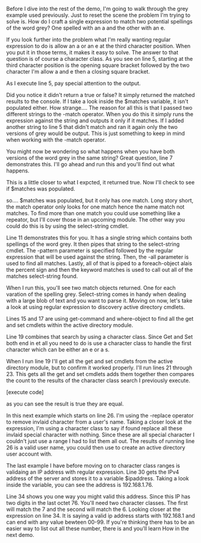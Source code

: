 Before I dive into the rest of the demo, I'm going to walk through the grey example used previously.
Just to reset the scene the problem I'm trying to solve is. How do I craft a single expression to match two
potential spellings of the word grey? One spelled with an a and the other with an e.

If you look further into the problem what I'm really wanting regular expression to do is allow an a or an e at 
the third character position. When you put it in those terms, it makes it easy to solve. The answer to that
question is of course a character class. As you see on line 5, starting at the third character position
is the opening square bracket followed by the two character I'm allow a and e then a closing square bracket.

As I execute line 5, pay special attention to the output. 

Did you notice it didn't return a true or false?
It simply returned the matched results to the console. If I take a look inside the $matches variable, it
isn't populated either. How strange.... The reason for all this is that I passed two different strings
to the -match operator. When you do this it simply runs the expression against the string and outputs
it only if it matches. If I added another string to line 5 that didn't match and ran it again only
the two versions of grey would be output. This is just something to keep in mind when working with the
-match operator. 

You might now be wondering so what happens when you have both versions of the word grey in the same string?
Great question, line 7 demonstrates this. I'll go ahead and run this and you'll find out what happens.

This is a little closer to what I expcted, it returned true. Now I'll check to see if $matches was populated.

so.... $matches was populated, but it only has one match. Long story short, the match operator only looks for
one match hence the name match not matches. To find more than one match you could use something like a repeator,
but I'll cover those in an upcoming module. The other way you could do this is by using the select-string cmdlet.

Line 11 demonstrates this for you. It has a single string which contains both spellings of the word grey.
It then pipes that string to the select-string cmdlet. The -pattern parameter is specified followed by the
regular expression that will be used against the string. Then, the -all parameter is used to find all matches.
Lastly, all of that is piped to a foreach-object alais the percent sign and then the keyword matches is used to
call out all of the matches select-string found. 

When I run this, you'll see two match objects returned. One for each varation of the spelling grey. Select-string
comes in handy when dealing with a large blob of text and you want to parse it. Moving on now, let's take a look
at using regular expression to discovery active directory cmdlets.

Lines 15 and 17 are using get-command and where-object to find all the get and set cmdlets within the active
directory module. 

Line 19 combines that search by using a character class. Since Get and Set both end in et
all you need to do is use a character class to handle the first character which can be either an e or a s.

When I run line 19 I'll get all the get and set cmdlets from the active directory module, but to confirm it
worked properly. I'll run lines 21 through 23. This gets all the get and set cmdlets adds them together then
compares the count to the results of the character class search I previously execute.

[execute code]

as you can see the result is true they are equal.

In this next example which starts on line 26. I'm using the -replace operator to remove invlaid character from
a user's name. Taking a closer look at the expression, I'm using a character class to say if found replace all
these invlaid special character with nothing. Since these are all special character I couldn't just use a range
I had to list them all out. The results of running line 26 is a valid user name, you could then use to create
an active directory user account with.

The last example I have before moving on to character class ranges is validaing an IP address with regular
expression. Line 30 gets the IPv4 address of the server and stores it to a variable $ipaddress. Taking a look
inside the variable, you can see the address is 192.168.1.76. 

Line 34 shows you one way you might valid this address. Since this IP has two digits in the last octet 76. You'll
need two character classes. The first will match the 7 and the second will match the 6. Looking closer at the 
expression on line 34. It is saying a valid ip address starts with 192.168.1 and can end with any value bewteen
00-99. If you're thinking there has to be an easier way to list out all these number, there is and you'll learn How
in the next demo.